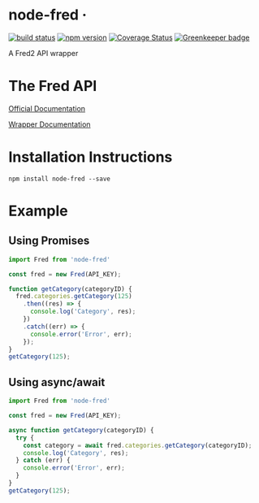 
# node-fred &middot; 
[![build status](https://travis-ci.org/pastorsj/node-fred.svg?branch=master)](https://travis-ci.org/pastorsj/node-fred) [![npm version](https://img.shields.io/npm/v/node-fred.svg?style=flat)](https://www.npmjs.com/package/node-fred) [![Coverage Status](https://coveralls.io/repos/github/pastorsj/node-fred/badge.svg?branch=master)](https://coveralls.io/github/pastorsj/node-fred?branch=master) [![Greenkeeper badge](https://badges.greenkeeper.io/pastorsj/node-fred.svg)](https://greenkeeper.io/)

A Fred2 API wrapper

# The Fred API
[Official Documentation](https://research.stlouisfed.org/docs/api/fred/)

[Wrapper Documentation](https://pastorsj.github.io/node-fred-api/)

# Installation Instructions
```
npm install node-fred --save
```

# Example
## Using Promises
``` javascript
import Fred from 'node-fred'

const fred = new Fred(API_KEY);

function getCategory(categoryID) {
  fred.categories.getCategory(125)
    .then((res) => {
      console.log('Category', res);
    })
    .catch((err) => {
      console.error('Error', err);
    });
}
getCategory(125);
```
## Using async/await
``` javascript
import Fred from 'node-fred'

const fred = new Fred(API_KEY);

async function getCategory(categoryID) {
  try {
    const category = await fred.categories.getCategory(categoryID);
    console.log('Category', res);
  } catch (err) {
    console.error('Error', err);
  }
}
getCategory(125);
```
